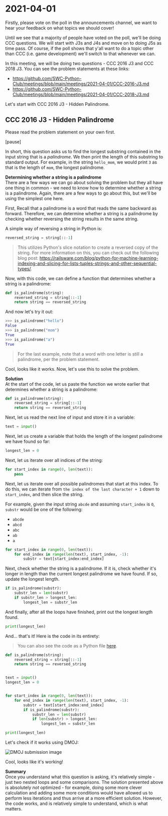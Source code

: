 # 2021-04-01

Firstly, please vote on the poll in the announcements channel, we want to hear your feedback on what topics we should cover!

Until we see that a majority of people have voted on the poll, we'll be doing CCC questions. We will start with J3s and J4s and move on to doing J5s as time pass. Of course, if the poll shows that y'all want to do a topic other than CCC (i.e. game development) we'll switch to that whenever we can.

In this meeting, we will be doing two questions - CCC 2016 J3 and CCC 2018 J3. You can see the problem statements at these links:

-   https://github.com/SWC-Python-Club/meetings/blob/main/meetings/2021-04-01/CCC-2016-J3.md
-   https://github.com/SWC-Python-Club/meetings/blob/main/meetings/2021-04-01/CCC-2018-J3.md

Let's start with CCC 2016 J3 - Hidden Palindrome.

## CCC 2016 J3 - Hidden Palindrome

Please read the problem statement on your own first.

[pause]

In short, this question asks us to find the longest substring contained in the input string that is a _palindrome_. We then print the length of this substring to standard output. For example, in the string `hello_mom`, we would print `3` as that is the length of `mom`, the longest palindrome.

**Determining whether a string is a palindrome**<br>
There are a few ways we can go about solving the problem but they all have one thing in common - we need to know how to determine whether a string is a palindrome. Again, there are a few ways to go about this, but we'll be using the simplest one here.

First, Recall that a palindrome is a word that reads the same backward as forward. Therefore, we can determine whether a string is a palindrome by checking whether reversing the string results in the same string.

A simple way of reversing a string in Python is:

```python
reversed_string = string[::-1]
```

> This utilizes Python's slice notation to create a reversed copy of the string. For more information on this, you can check out the following blog post: https://railsware.com/blog/python-for-machine-learning-indexing-and-slicing-for-lists-tuples-strings-and-other-sequential-types/.

Now, with this code, we can define a function that determines whether a string is a palindrome:

```python
def is_palindrome(string):
	reversed_string = string[::-1]
	return string == reversed_string
```

And now let's try it out:

```py
>>> is_palindrome("hello")
False
>>> is_palindrome("mom")
True
>>> is_palindrome("a")
True
```

> For the last example, note that a word with one letter is still a palindrome, per the problem statement.

Cool, looks like it works. Now, let's use this to solve the problem.

**Solution**<br>
At the start of the code, let us paste the function we wrote earlier that determines whether a string is a palindrome:

```python
def is_palindrome(string):
	reversed_string = string[::-1]
	return string == reversed_string
```

Next, let us read the next line of input and store it in a variable:

```python
text = input()
```

Next, let us create a variable that holds the length of the longest palindrome we have found so far:

```python
longest_len = 0
```

Next, let us iterate over all indices of the string:

```python
for start_index in range(0, len(text)):
	pass
```

Next, let us iterate over all possible palindromes that start at this index. To do this, we can iterate from `the index of the last character + 1` down to `start_index`, and then slice the string.

For example, given the input string `abcde` and assuming `start_index` is `0`, `substr` would be one of the following:

-   `abcde`
-   `abcd`
-   `abc`
-   `ab`
-   `a`

```python
for start_index in range(0, len(text)):
	for end_index in range(len(text), start_index, -1):
		substr = text[start_index:end_index]
```

Next, check whether the string is a palindrome. If it is, check whether it's longer in length than the current longest palindrome we have found. If so, update the longest length.

```python
if is_palindrome(substr):
	substr_len = len(substr)
	if substr_len > longest_len:
		longest_len = substr_len
```

And finally, after all the loops have finished, print out the longest length found.

```python
print(longest_len)
```

And... that's it! Here is the code in its entirety:

> You can also see the code as a Python file [here](./code/ccc_2016_j3.py).

```python
def is_palindrome(string):
    reversed_string = string[::-1]
    return string == reversed_string


text = input()
longest_len = 0


for start_index in range(0, len(text)):
    for end_index in range(len(text), start_index, -1):
        substr = text[start_index:end_index]
        if is_palindrome(substr):
            substr_len = len(substr)
            if len(substr) > longest_len:
                longest_len = substr_len

print(longest_len)

```

Let's check if it works using DMOJ:

![DMOJ submission image](https://i.imgur.com/2QGarS6.png)

Cool, looks like it's working!

**Summary**<br>
Once you understand what this question is asking, it's relatively simple - just two nested loops and some comparisons. The solution presented above is absolutely _not_ optimized - for example, doing some more clever calculation and adding some more conditions would have allowed us to perform less iterations and thus arrive at a more efficient solution. However, the code works, and is relatively simple to understand, which is what matters.
